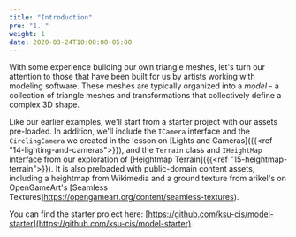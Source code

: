 ```yaml
---
title: "Introduction"
pre: "1. "
weight: 1
date: 2020-03-24T10:00:00-05:00
---
```

With some experience building our own triangle meshes, let's turn our attention to those that have been built for us by artists working with modeling software.  These meshes are typically organized into a _model_ - a collection of triangle meshes and transformations that collectively define a complex 3D shape.

Like our earlier examples, we'll start from a starter project with our assets pre-loaded.  In addition, we'll include the `ICamera` interface and the `CirclingCamera` we created in the lesson on [Lights and Cameras]({{<ref "14-lighting-and-cameras">}}), and the `Terrain` class and `IHeightMap` interface from our exploration of [Heightmap Terrain]({{<ref "15-heightmap-terrain">}}).  It is also preloaded with public-domain content assets, including a heightmap from Wikimedia and a ground texture from arikel's on OpenGameArt's [Seamless Textures]https://opengameart.org/content/seamless-textures).  

You can find the starter project here: [https://github.com/ksu-cis/model-starter](https://github.com/ksu-cis/model-starter).